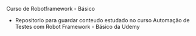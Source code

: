 Curso de Robotframework - Básico

- Repositorio para guardar conteudo estudado no curso  Automação de Testes com Robot Framework - Básico da Udemy